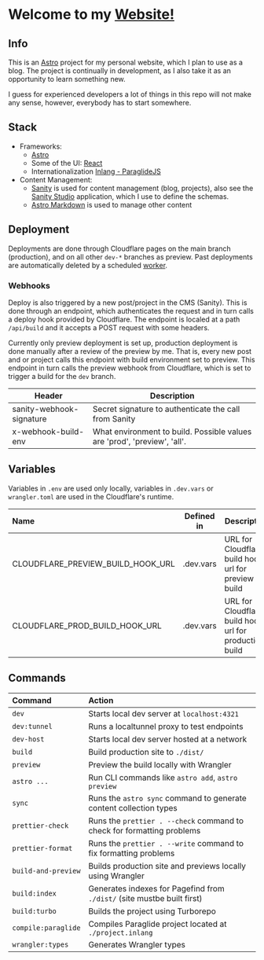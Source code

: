 # Welcome to my [Website!](https://daliborhon.dev)

## Info

This is an [Astro](https://astro.build) project for my personal website, which I plan to use as a blog.
The project is continually in development, as I also take it as an opportunity to learn something new.

I guess for experienced developers a lot of things in this repo will not make any sense, however, everybody has to start somewhere.

## Stack

-   Frameworks:
    -   [Astro](https://astro.build)
    -   Some of the UI: [React](https://react.dev/)
    -   Internationalization [Inlang - ParaglideJS](https://inlang.com/m/gerre34r/library-inlang-paraglideJs)
-   Content Management:
    -   [Sanity](https://sanity.io) is used for content management (blog, projects), also see the [Sanity Studio](../studio/README.md) application, which I use to define the schemas.
    -   [Astro Markdown](https://docs.astro.build/en/guides/markdown-content/) is used to manage other content

## Deployment

Deployments are done through Cloudflare pages on the main branch (production), and on all other `dev-*` branches as preview.
Past deployments are automatically deleted by a scheduled [worker](https://github.com/dallyh/cf-worker-clean-deployments).

### Webhooks

Deploy is also triggered by a new post/project in the CMS (Sanity). This is done through an endpoint, which authenticates the request and in turn calls a deploy hook provided by Cloudflare. The endpoint is localed at a path `/api/build` and it accepts a POST request with some headers.

Currently only preview deployment is set up, production deployment is done manually after a review of the preview by me.
That is, every new post and or project calls this endpoint with build environment set to preview. This endpoint in turn calls the preview webhook from Cloudflare,
which is set to trigger a build for the `dev` branch.

| Header                   | Description                                                              |
| ------------------------ | ------------------------------------------------------------------------ |
| sanity-webhook-signature | Secret signature to authenticate the call from Sanity                    |
| x-webhook-build-env      | What environment to build. Possible values are 'prod', 'preview', 'all'. |

## Variables

Variables in `.env` are used only locally, variables in `.dev.vars` or `wrangler.toml` are used in the Cloudflare's runtime.

| Name                              | Defined in    | Description                                              |
| :-------------------------------- | ------------- | -------------------------------------------------------- |
| CLOUDFLARE_PREVIEW_BUILD_HOOK_URL | .dev.vars     | URL for Cloudflare's build hook url for preview build    |
| CLOUDFLARE_PROD_BUILD_HOOK_URL    | .dev.vars     | URL for Cloudflare's build hook url for production build |

## Commands

| Command                  | Action                                                                  |
| :----------------------- | :---------------------------------------------------------------------- |
| `dev`                    | Starts local dev server at `localhost:4321`                             |
| `dev:tunnel`             | Runs a localtunnel proxy to test endpoints                              |
| `dev-host`               | Starts local dev server hosted at a network                             |
| `build`                  | Build production site to `./dist/`                                      |
| `preview`                | Preview the build locally with Wrangler                                 |
| `astro ...`              | Run CLI commands like `astro add`, `astro preview`                      |
| `sync`                   | Runs the `astro sync` command to generate content collection types      |
| `prettier-check`         | Runs the `prettier . --check` command to check for formatting problems  |
| `prettier-format`        | Runs the `prettier . --write` command to fix formatting problems        |
| `build-and-preview`      | Builds production site and previews locally using Wrangler              |
| `build:index`            | Generates indexes for Pagefind from `./dist/` (site mustbe built first) |
| `build:turbo`            | Builds the project using Turborepo                                      |
| `compile:paraglide`      | Compiles Paraglide project located at `./project.inlang`                |
| `wrangler:types`         | Generates Wrangler types                                                |
